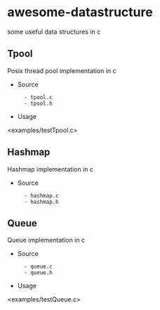 awesome-datastructure
=============

some useful data structures in c

## Tpool

Posix thread pool  implementation in c

- Source

		- tpool.c
		- tpool.h

- Usage

<examples/testTpool.c>

## Hashmap

Hashmap implementation in c 

- Source

		- hashmap.c
		- hashmap.h

## Queue

Queue implementation in c 

- Source

		- queue.c
		- queue.h

- Usage

<examples/testQueue.c>


